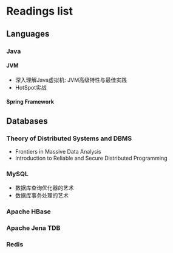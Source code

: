 # Readings list

## Languages

### Java

#### JVM


- 深入理解Java虚拟机: JVM高级特性与最佳实践
- HotSpot实战

#### Spring Framework

## Databases

### Theory of Distributed Systems and DBMS

- Frontiers in Massive Data Analysis
- Introduction to Reliable and Secure Distributed Programming

### MySQL

- 数据库查询优化器的艺术
- 数据库事务处理的艺术

### Apache HBase

### Apache Jena TDB



### Redis
